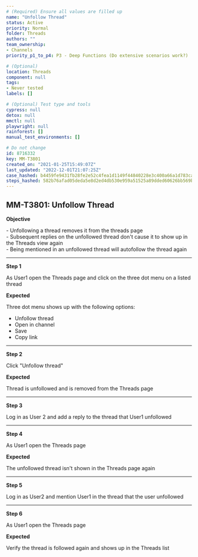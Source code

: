 ```yaml
---
# (Required) Ensure all values are filled up
name: "Unfollow Thread"
status: Active
priority: Normal
folder: Threads
authors: ""
team_ownership: 
- Channels
priority_p1_to_p4: P3 - Deep Functions (Do extensive scenarios work?)

# (Optional)
location: Threads
component: null
tags: 
- Never tested
labels: []

# (Optional) Test type and tools
cypress: null
detox: null
mmctl: null
playwright: null
rainforest: []
manual_test_environments: []

# Do not change
id: 8716332
key: MM-T3801
created_on: "2021-01-25T15:49:07Z"
last_updated: "2022-12-01T21:07:25Z"
case_hashed: b4459fe9431fb28fe2e52c4fea1d1149f44840228e3c400a66a1d783ca005c942b19294ca08cc9a70a092d13f66f0a47
steps_hashed: 582b76afad05deda5e8d2ed4db530e959a51525a89dded60626bb569b78f6903ccc56d69a973de756ea7c378059a7b15
---
```


<!-- (Auto-generated) Based on frontmatter's "key" and "name" -->

## MM-T3801: Unfollow Thread

**Objective**

\- Unfollowing a thread removes it from the threads page\
\- Subsequent replies on the unfollowed thread don't cause it to show up in the Threads view again\
\- Being mentioned in an unfollowed thread will autofollow the thread again

---

**Step 1**

As User1 open the Threads page and click on the three dot menu on a listed thread

**Expected**

Three dot menu shows up with the following options:

- Unfollow thread
- Open in channel
- Save
- Copy link

---

**Step 2**

Click "Unfollow thread"

**Expected**

Thread is unfollowed and is removed from the Threads page

---

**Step 3**

Log in as User 2 and add a reply to the thread that User1 unfollowed

---

**Step 4**

As User1 open the Threads page

**Expected**

The unfollowed thread isn't shown in the Threads page again

---

**Step 5**

Log in as User2 and mention User1 in the thread that the user unfollowed

---

**Step 6**

As User1 open the Threads page

**Expected**

Verify the thread is followed again and shows up in the Threads list
